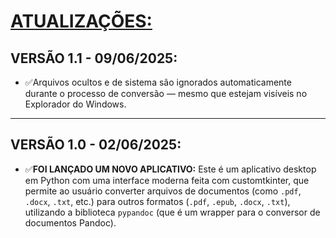 # [ATUALIZAÇÕES:](./UPDATES.md#vers%C3%A3o-10---02062025)

## VERSÃO 1.1 - 09/06/2025:
* ✅Arquivos ocultos e de sistema são ignorados automaticamente durante o processo de conversão — mesmo que estejam visíveis no Explorador do Windows.
---

## VERSÃO 1.0 - 02/06/2025:
* ✅**FOI LANÇADO UM NOVO APLICATIVO:** Este é um aplicativo desktop em Python com uma interface moderna feita com customtkinter, que permite ao usuário converter arquivos de documentos (como `.pdf`, `.docx`, `.txt`, etc.) para outros formatos (`.pdf`, `.epub`, `.docx`, `.txt`), utilizando a biblioteca `pypandoc` (que é um wrapper para o conversor de documentos Pandoc).